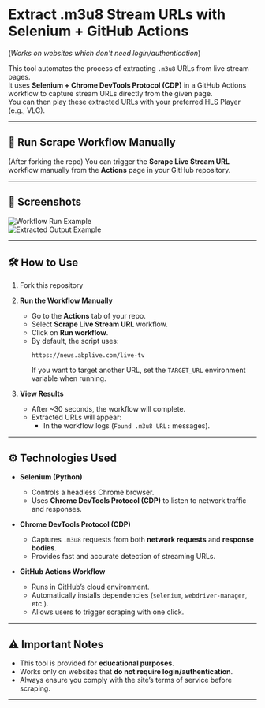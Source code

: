 # Extract .m3u8 Stream URLs with Selenium + GitHub Actions  
(*Works on websites which don't need login/authentication*)  

This tool automates the process of extracting `.m3u8` URLs from live stream pages.  
It uses **Selenium + Chrome DevTools Protocol (CDP)** in a GitHub Actions workflow to capture stream URLs directly from the given page.  
You can then play these extracted URLs with your preferred HLS Player (e.g., VLC).  

---

## 🚀 Run Scrape Workflow Manually  

(After forking the repo) You can trigger the **Scrape Live Stream URL** workflow manually from the **Actions** page in your GitHub repository.

---

## 📸 Screenshots  

![Workflow Run Example](assets/workflow_run.png)  
![Extracted Output Example](assets/output_example.png)  

---

## 🛠️ How to Use  
1. Fork this repository
   
2. **Run the Workflow Manually**  
   - Go to the **Actions** tab of your repo.  
   - Select **Scrape Live Stream URL** workflow.  
   - Click on **Run workflow**.  
   - By default, the script uses:  
     ```
     https://news.abplive.com/live-tv
     ```  
     If you want to target another URL, set the `TARGET_URL` environment variable when running.  

3. **View Results**  
   - After ~30 seconds, the workflow will complete.  
   - Extracted URLs will appear:  
     - In the workflow logs (`Found .m3u8 URL:` messages).  


---

## ⚙️ Technologies Used  

- **Selenium (Python)**  
  - Controls a headless Chrome browser.  
  - Uses **Chrome DevTools Protocol (CDP)** to listen to network traffic and responses.  

- **Chrome DevTools Protocol (CDP)**  
  - Captures `.m3u8` requests from both **network requests** and **response bodies**.  
  - Provides fast and accurate detection of streaming URLs.  

- **GitHub Actions Workflow**  
  - Runs in GitHub’s cloud environment.  
  - Automatically installs dependencies (`selenium`, `webdriver-manager`, etc.).  
  - Allows users to trigger scraping with one click.  

---

## ⚠️ Important Notes  

- This tool is provided for **educational purposes**.  
- Works only on websites that **do not require login/authentication**.  
- Always ensure you comply with the site’s terms of service before scraping.  

---
